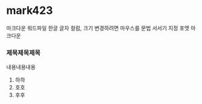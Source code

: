 # mark423
마크다운
워드파일 한글 글자 컬럼, 크기 변경하려면 마우스를 
문법 서서기 지정 포맷 마크다운

### 제목제목제목
내용내용내용
1. 하하
2. 호호
3. 후후
